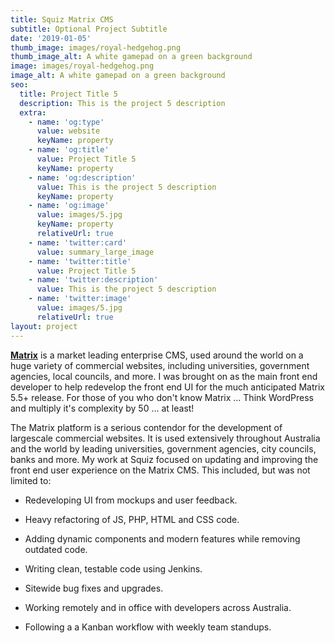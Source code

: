 ```yaml
---
title: Squiz Matrix CMS
subtitle: Optional Project Subtitle
date: '2019-01-05'
thumb_image: images/royal-hedgehog.png
thumb_image_alt: A white gamepad on a green background
image: images/royal-hedgehog.png
image_alt: A white gamepad on a green background
seo:
  title: Project Title 5
  description: This is the project 5 description
  extra:
    - name: 'og:type'
      value: website
      keyName: property
    - name: 'og:title'
      value: Project Title 5
      keyName: property
    - name: 'og:description'
      value: This is the project 5 description
      keyName: property
    - name: 'og:image'
      value: images/5.jpg
      keyName: property
      relativeUrl: true
    - name: 'twitter:card'
      value: summary_large_image
    - name: 'twitter:title'
      value: Project Title 5
    - name: 'twitter:description'
      value: This is the project 5 description
    - name: 'twitter:image'
      value: images/5.jpg
      relativeUrl: true
layout: project
---
```

[**Matrix**](https://www.squiz.net/technology/cms) is a market leading enterprise CMS, used around the world on a huge variety of commercial websites, including universities, government agencies, local councils, and more.
I was brought on as the main front end developer to help redevelop the front end UI for the much anticipated Matrix 5.5+ release. For those of you who don't know Matrix ... Think WordPress and multiply it's complexity by 50 ... at least!

The Matrix platform is a serious contendor for the development of largescale commercial websites. It is used extensively throughout Australia and the world by leading universities, government agencies, city councils, banks and more. My work at Squiz focused on updating and improving the front end user experience on the Matrix CMS. This included, but was not limited to:

*   Redeveloping UI from mockups and user feedback.

*   Heavy refactoring of JS, PHP, HTML and CSS code.

*   Adding dynamic components and modern features while removing outdated code.

*   Writing clean, testable code using Jenkins.

*   Sitewide bug fixes and upgrades.

*   Working remotely and in office with developers across Australia.

*   Following a a Kanban workflow with weekly team standups.

 
